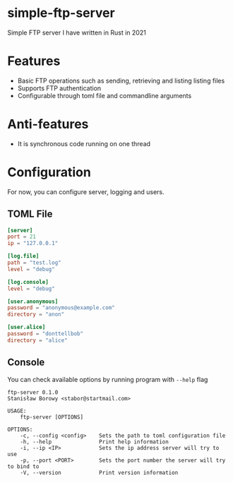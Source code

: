 # simple-ftp-server
Simple FTP server I have written in Rust in 2021

# Features
- Basic FTP operations such as sending, retrieving and listing listing files
- Supports FTP authentication
- Configurable through toml file and commandline arguments

# Anti-features
- It is synchronous code running on one thread

# Configuration
For now, you can configure server, logging and users.
## TOML File
```toml
[server]
port = 21
ip = "127.0.0.1"

[log.file]
path = "test.log"
level = "debug"

[log.console]
level = "debug"

[user.anonymous]
password = "anonymous@example.com"
directory = "anon"

[user.alice]
password = "donttellbob"
directory = "alice"
```
## Console
You can check available options by running program with `--help` flag
```
ftp-server 0.1.0
Stanisław Borowy <stabor@startmail.com>

USAGE:
    ftp-server [OPTIONS]

OPTIONS:
    -c, --config <config>    Sets the path to toml configuration file
    -h, --help               Print help information
    -i, --ip <IP>            Sets the ip address server will try to use
    -p, --port <PORT>        Sets the port number the server will try to bind to
    -V, --version            Print version information
```
